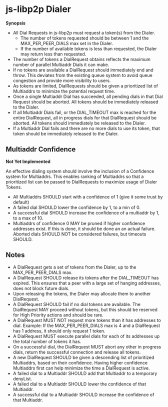 # js-libp2p Dialer

**Synopsis**
* All Dial Requests in js-libp2p must request a token(s) from the Dialer.
  * The number of tokens requested should be between 1 and the MAX_PER_PEER_DIALS max set in the Dialer.
  * If the number of available tokens is less than requested, the Dialer may return less than requested.
* The number of tokens a DialRequest obtains reflects the maximum number of parallel Multiaddr Dials it can make.
* If no tokens are available a DialRequest should immediately end and throw. This deviates from the existing queue system to avoid queue congestion and provide more visibility to users.
* As tokens are limited, DialRequests should be given a prioritized list of Multiaddrs to minimize the potential request time.
* Once a single Multiaddr Dial has succeeded, all pending dials in that Dial Request should be aborted. All tokens should be immediately released to the Dialer.
* If all Multiaddr Dials fail, or the DIAL_TIMEOUT max is reached for the entire DialRequest, all in progress dials for that DialRequest should be aborted. All tokens should immediately be released to the Dialer.
* If a Multiaddr Dial fails and there are no more dials to use its token, that token should be immediately released to the Dialer.

## Multiaddr Confidence

**Not Yet Implemented**

An effective dialing system should involve the inclusion of a Confidence system for Multiaddrs. This enables ranking of Multiaddrs so that a prioritized list can be passed to DialRequests to maximize usage of Dialer Tokens.

* All Multiaddrs SHOULD start with a confidence of 1 (give it some trust by default)
* A failed dial SHOULD lower the confidence by 1, to a min of 0.
* A successful dial SHOULD increase the confidence of a multiaddr by 1, to a max of 10.
* Multiaddrs of confidence 0 MAY be pruned if higher confidence addresses exist. If this is done, it should be done an an actual failure. Aborted dials SHOULD NOT be considered failures, but timeouts SHOULD.

## Notes

* A DialRequest gets a set of tokens from the Dialer, up to the MAX_PER_PEER_DIALS max.
* A DialRequest SHOULD release its tokens after the DIAL_TIMEOUT has expired. This ensures that a peer with a large set of hanging addresses, does not block future dials.
* Upon releasing the tokens, the Dialer may allocate them to another DialRequest.
* A DialRequest SHOULD fail if no dial tokens are available. The DialRequest MAY proceed without tokens, but this should be reserved for High Priority actions and should be rare.
* A DialRequest MUST NOT request more tokens than it has addresses to dial. Example: If the MAX_PER_PEER_DIALS max is 4 and a DialRequest has 1 address, it should only request 1 token.
* A DialRequest MUST execute parallel dials for each of its addresses up the total number of tokens it has.
* On a successful dial, the DialRequest MUST abort any other in progress dials, return the successful connection and release all tokens.
* A new DialRequest SHOULD be given a descending list of prioritized Multiaddrs, based on their confidence. Having higher confidence Multiaddrs first can help minimize the time a DialRequest is active.
* A failed dial to a Multiaddr SHOULD add that Multiaddr to a temporary denyList.
* A failed dial to a Multiaddr SHOULD lower the confidence of that Multiaddr.
* A successful dial to a Multiaddr SHOULD increase the confidence of that Multiaddr.

